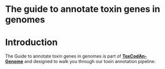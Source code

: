 
# The guide to annotate toxin genes in genomes

# Introduction
The Guide to annotate toxin genes in genomes is part of [**ToxCodAn-Genome**](https://github.com/pedronachtigall/ToxCodAn-Genome) and designed to walk you through our toxin annotation pipeline.


